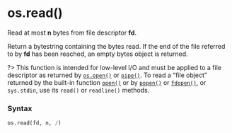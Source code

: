 # os.read()

Read at most **n** bytes from file descriptor **fd**.

Return a bytestring containing the bytes read. If the end of the file referred to by **fd** has been reached, an empty bytes object is returned.

?> This function is intended for low-level I/O and must be applied to a file descriptor as returned by [`os.open()`](/modules/os/open.md) or [`pipe()`](/modules/os/pipe.md). To read a “file object” returned by the built-in function [`open()`](/built-in-functions/open.md) or by [`popen()`](/modules/os/popen.md) or [`fdopen()`](/modules/os/fdopen.md), or `sys.stdin`, use its `read()` or `readline()` methods.

### Syntax

```python
os.read(fd, n, /)
```